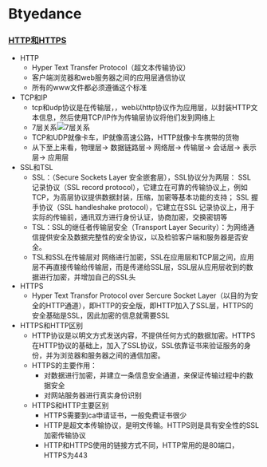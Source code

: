 # Btyedance

 ### [HTTP和HTTPS](https://www.huaweicloud.com/articles/d81c7888a0713fca6141423cefb8661d.html)
   + HTTP
     + Hyper Text Transfer Protocol（超文本传输协议）
     + 客户端浏览器和web服务器之间的应用层通信协议
     + 所有的www文件都必须遵循这个标准
   + TCP和IP
     + tcp和udp协议是在传输层，，web以http协议作为应用层，以封装HTTP文本信息，然后使用TCP/IP作为传输层协议将他们发到网络上
     + 7层关系![7层关系](./7层.png)
     + TCP和UDP就像卡车，IP就像高速公路，HTTP就像卡车携带的货物
     + 从下至上来看，物理层-> 数据链路层-> 网络层-> 传输层-> 会话层-> 表示层-> 应用层
   + SSL和TSL
     + SSL：（Secure Sockets Layer 安全嵌套层），SSL协议分为两层： SSL 记录协议（SSL record protocol），它建立在可靠的传输协议上，例如TCP，为高层协议提供数据封装，压缩，加密等基本功能的支持； SSL 握手协议（SSL handleshake protocol），它建立在SSL 记录协议上，用于实际的传输前，通讯双方进行身份认证，协商加密，交换密钥等
     + TSL：SSL的继任者传输层安全（Transport Layer Security）：为网络通信提供安全及数据完整性的安全协议，以及检验客户端和服务器是否安全。
     + TSL和SSL在传输层对 网络进行加密，SSL在应用层和TCP层之间，应用层不再直接传输给传输层，而是传递给SSL层，SSL层从应用层收到的数据进行加密，并增加自己的SSL头
   + HTTPS
     + Hyper Text Transfor Protocol over Sercure Socket Layer（以目的为安全的HTTP通道），即HTTP的安全版，即HTTP加入了SSL层，HTTPS的安全基础是SSL，因此加密的信息就需要SSL
  + HTTPS和HTTP区别
     + HTTP协议是以明文方式发送内容，不提供任何方式的数据加密。HTTPS在HTTP协议的基础上，加入了SSL协议，SSL依靠证书来验证服务的身份，并为浏览器和服务器之间的通信加密。
     + HTTPS的主要作用： 
       + 对数据进行加密，并建立一条信息安全通道，来保证传输过程中的数据安全
       + 对网站服务器进行真实身份识别
     + HTTPS和HTTP主要区别
       + HTTPS需要到ca申请证书，一般免费证书很少
       + HTTP是超文本传输协议，是明文传输。HTTPS则是具有安全性的SSL加密传输协议
       + HTTP和HTTPS使用的链接方式不同，HTTP常用的是80端口，HTTPS为443